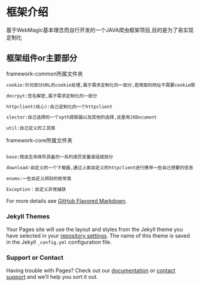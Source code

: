 # 框架介绍

基于WebMagic基本理念而自行开发的一个JAVA爬虫框架项目,目的是为了易实现定制化

## 框架组件or主要部分

framework-common所属文件夹

```markdown
cookie:针对部分URL的cookie处理,属于需求定制化的一部分,若爬取的网址不需要cookie限制,则可以不进行定制

decrpyt:签名解密,属于需求定制化的一部分

httpclient(核心):自己定制化的一个httpclient

slector:自己选择的一个xpth提取器以及其他的选择,这里用JXDocument

util:自己定义的工具类

```

framework-core所属文件夹

```markdown

base:爬虫生命体所具备的一系列成员变量或组成部分

download:自定义的一个下载器,通过上面自定义的httpclient进行携带一些自己想要的信息

enums:一些自定义辨别的枚举类

Exception：自定义异常捕获

```

For more details see [GitHub Flavored Markdown](https://guides.github.com/features/mastering-markdown/).

### Jekyll Themes

Your Pages site will use the layout and styles from the Jekyll theme you have selected in your [repository settings](https://github.com/jin-yuan/MyCode_ForFramework/settings). The name of this theme is saved in the Jekyll `_config.yml` configuration file.

### Support or Contact

Having trouble with Pages? Check out our [documentation](https://docs.github.com/categories/github-pages-basics/) or [contact support](https://github.com/contact) and we’ll help you sort it out.
 
